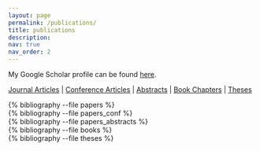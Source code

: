 ```yaml
---
layout: page
permalink: /publications/
title: publications
description:
nav: true
nav_order: 2
---
```


My Google Scholar profile can be found [here](http://scholar.google.nl/citations?user=pKFkfq4AAAAJ).

<a href="#journals">Journal Articles</a> |
<a href="#proc">Conference Articles</a> |
<a href="#abs">Abstracts</a> |
<a href="#book">Book Chapters</a> |
<a href="#theses">Theses</a>

<div class="publications">

<div id="journals"></div>
{% bibliography --file papers %}
<div id="proc"></div>
{% bibliography --file papers_conf %}
<div id="abs"></div>
{% bibliography --file papers_abstracts %}
<div id="book"></div>
{% bibliography --file books %}
<div id="theses"></div>
{% bibliography --file theses %}

</div>

